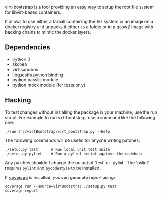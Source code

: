 virt-bootstrap is a tool providing an easy way to setup the root
file system for libvirt-based containers.

It allows to use either a tarball containing the file system or
an image on a docker registry and unpacks it either as a folder
or in a qcow2 image with backing chains to mimic the docker layers.

Dependencies
------------

 * python 3
 * skopeo
 * virt-sandbox
 * libguestfs python binding
 * python passlib module
 * python mock module (for tests only)

Hacking
-------

To test changes without installing the package in your machine,
use the run script. For example to run virt-bootstrap, use a command
like the following one:

    ./run src/virtBootstrap/virt_bootstrap.py --help

The following commands will be useful for anyone writing patches:

    ./setup.py test      # Run local unit test suite
    ./setup.py pylint    # Run a pylint script against the codebase

Any patches shouldn't change the output of 'test' or 'pylint'. The 'pylint' requires `pylint` and `pycodestyle` to be installed.

If [coverage](https://pypi.python.org/pypi/coverage/) is installed, you can generate report using:

    coverage run --source=virtBootstrap ./setup.py test
    coverage report
